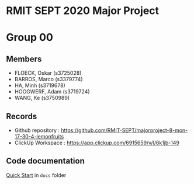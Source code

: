 # RMIT SEPT 2020 Major Project

# Group 00

## Members
* FLOECK, Oskar (s3725028)
* BARROS, Marco (s3379774)
* HA, Minh (s3719678)
* HOOGWERF, Adam (s3719724)
* WANG, Ke (s3750989)

## Records

* Github repository : https://github.com/RMIT-SEPT/majorproject-8-mon-17-30-4-lemonfruits
* ClickUp Workspace : https://app.clickup.com/6915659/v/l/6k1jb-149


## Code documentation

[Quick Start](/docs/README.md) in `docs` folder
